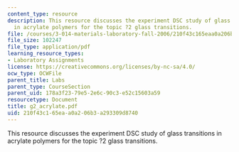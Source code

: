 ```yaml
---
content_type: resource
description: This resource discusses the experiment DSC study of glass transitions
  in acrylate polymers for the topic ?2 glass transitions.
file: /courses/3-014-materials-laboratory-fall-2006/210f43c165eaa0a206b3a293309d8740_g2_acrylate.pdf
file_size: 102247
file_type: application/pdf
learning_resource_types:
- Laboratory Assignments
license: https://creativecommons.org/licenses/by-nc-sa/4.0/
ocw_type: OCWFile
parent_title: Labs
parent_type: CourseSection
parent_uid: 178a3f23-79e5-2e6c-90c3-e52c15603a59
resourcetype: Document
title: g2_acrylate.pdf
uid: 210f43c1-65ea-a0a2-06b3-a293309d8740
---
```

This resource discusses the experiment DSC study of glass transitions in acrylate polymers for the topic ?2 glass transitions.